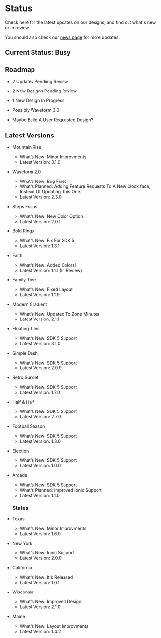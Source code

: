 # Status
Check here for the latest updates on our designs, and find out what's new or in review

You should also check our [news page](https://momentric-9b1d4.web.app/News) for more updates.

## Current Status: Busy

## Roadmap
- 2 Updates Pendiing Review
- 2 New Designs Pending Review
- 1 New Design In Progress

- Possibly Waveform 3.0
- Maybe Build A User Requested Design?

## Latest Versions

- Mountain Rise
  - What's New: Minor Improvments
  - Latest Version: 3.1.0
  
- Waveform 2.0
  - What's New: Bug Fixes
  - What's Planned: Adding Feature Requests To A New Clock face, Instead Of Updating This One.
  - Latest Version: 2.3.0
  
- Steps Focus
  - What's New: New Color Option
  - Latest Version: 2.0.1
  
- Bold Rings
  - What's New: Fix For SDK 5
  - Latest Version: 1.3.1
  
- Faith
  - What's New: Added Colors!
  - Latest Version: 1.1.1 (In Review)
  
- Family Tree
  - What's New: Fixed Layout
  - Latest Version: 1.1.9
  
- Modern Gradient
  - What's New: Updated To Zone Minutes
  - Latest Version: 2.1.1
  
- Floating Tiles
  - What's New:  SDK 5 Support
  - Latest Version: 3.1.0
  
- Simple Dash
  - What's New: SDK 5 Support
  - Latest Version: 2.0.9
  
- Retro Sunset
  - What's New: SDK 5 Support
  - Latest Version: 1.7.0
  
- Half & Half
  - What's New: SDK 5 Support
  - Latest Version: 2.7.0
  
- Football Season
  - What's New: SDK 5 Support
  - Latest Version: 1.3.0
  
- Election
  - What's New: SDK 5 Support
  - Latest Version: 1.0.0
  
- Arcade
  - What's New: SDK 5 Support
  - What's Planned: Improved Ionic Support
  - Latest Version: 1.1.0
  
  ### States
  
- Texas
  - What's New: Minor Improvments
  - Latest Version: 1.6.0
  
- New York
  - What's New: Ionic Support
  - Latest Version: 2.0.0
  
- California
  - What's New: It's Released
  - Latest Version: 1.0.1
  
- Wisconsin
  - What's New: Improved Design
  - Latest Version: 2.1.0
  
- Maine
  - What's New: Layout Improvments
  - Latest Version: 1.4.2
